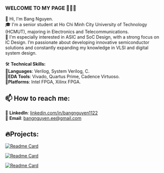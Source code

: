 
### **WELCOME TO MY PAGE** 👏👏👏

👋 Hi, I'm Bang Nguyen. <br>
🎓 I'm a senior student at Ho Chi Minh City University of Technology (HCMUT), majoring in Electronics and Telecommunications. <br>
🌱 I'm especially interested in ASIC and SoC Design, with a strong focus on IC Design. I’m passionate about developing innovative semiconductor solutions and constantly expanding my knowledge in VLSI and digital system design. <br> 
<br>
🛠️ **Technical Skills:** <br>
🔹**Languages**: Verilog, System Verilog, C. <br>
🔹**EDA Tools**: Vivado, Quartus Prime, Cadence Virtuoso. <br>
🔹**Platforms**: Intel FPGA, Xilinx FPGA. <br>


## 📫 **How to reach me:**

<!-- [![Linkedin](https://github.com/bangnguyen1122/bangnguyen1122/blob/main/Update/linked%20in.png) LinkedIn](https://www.linkedin.com/in/bangnguyen1122/) -->
<!-- [![GitHub](https://github.com/bangnguyen1122/bangnguyen1122/blob/main/Update/github.png) GitHub](https://github.com/bangnguyen1122) -->
<!-- [![Youtube](https://github.com/bangnguyen1122/bangnguyen1122/blob/main/Update/youtube.png) Youtube](https://www.youtube.com/@bangnguyen1122-eee) -->

📌 **LinkedIn**: [linkedin.com/in/bangnguyen1122](https://www.linkedin.com/in/bangnguyen1122/) <br>
📧 **Email**: [bangnguyen.ee@gmail.com](bangnguyen.ee@gmail.com) <br>

## 🔥**Projects:**
<!-- ![Bang's github stats](https://github-readme-stats-git-masterrstaa-rickstaa.vercel.app/api?username=bangnguyen1122&show_icons=true&theme=tokyonight&hide=contribs,prs,issues) -->

[![Readme Card](https://github-readme-stats.vercel.app/api/pin/?username=bangnguyen1122&repo=Vending-Machine&theme=synthwave)](https://github.com/bangnguyen1122/Vending-Machine/)  

[![Readme Card](https://github-readme-stats.vercel.app/api/pin/?username=bangnguyen1122&repo=Voice-Controlled-Smart-Lighting-System-for-Smart-Home&theme=cobalt)](https://github.com/bangnguyen1122/Voice-Controlled-Smart-Lighting-System-for-Smart-Home/)  

[![Readme Card](https://github-readme-stats.vercel.app/api/pin/?username=bangnguyen1122&repo=Digital-Clock&theme=outrun)](https://github.com/bangnguyen1122/Digital-Clock/)  

<!-- Theme: Retrowave, Outrun, Cyberpunk, Vaporwave, Futuresynth, Darksynth, 80s Aesthetic, Retro Futurism, Neon Noir, Lo-fi Vapor, Dreamwave, Chillwave, New Retro Wave, Spacewave, Glitchwave. -->
